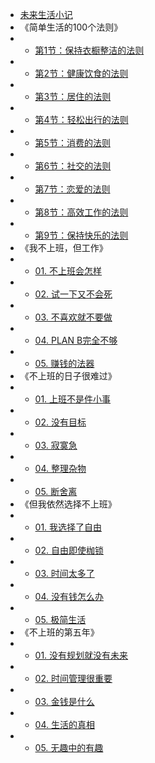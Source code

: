 <!-- docs/_sidebar.md -->
* [未来生活小记](README.md)
* 《简单生活的100个法则》
* * [第1节：保持衣橱整洁的法则](book/b0/01.md)
* * [第2节：健康饮食的法则](book/b0/02.md)
* * [第3节：居住的法则](book/b0/03.md)
* * [第4节：轻松出行的法则](book/b0/04.md)
* * [第5节：消费的法则](book/b0/05.md)
* * [第6节：社交的法则](book/b0/06.md)
* * [第7节：恋爱的法则](book/b0/07.md)
* * [第8节：高效工作的法则](book/b0/08.md)
* * [第9节：保持快乐的法则](book/b0/08.md)
* 《我不上班，但工作》
* * [01. 不上班会怎样](book/b1/01.md)
* * [02. 试一下又不会死](book/b1/02.md)
* * [03. 不喜欢就不要做](book/b1/03.md)
* * [04. PLAN B完全不够](book/b1/04.md)
* * [05. 赚钱的法器](book/b1/05.md)
* 《不上班的日子很难过》
* * [01. 上班不是件小事](book/b2/01.md)
* * [02. 没有目标](book/b2/02.md)
* * [03. 寂寞急](book/b2/03.md)
* * [04. 整理杂物](book/b2/04.md)
* * [05. 断舍离](book/b2/05.md)
* 《但我依然选择不上班》
* * [01. 我选择了自由](book/b3/01.md)
* * [02. 自由即使枷锁](book/b3/02.md)
* * [03. 时间太多了](book/b3/03.md)
* * [04. 没有钱怎么办](book/b3/04.md)
* * [05. 极简生活](book/b3/05.md)
* 《不上班的第五年》
* * [01. 没有规划就没有未来](book/b4/01.md)
* * [02. 时间管理很重要](book/b4/02.md)
* * [03. 金钱是什么](book/b4/03.md)
* * [04. 生活的真相](book/b4/04.md)
* * [05. 无趣中的有趣](book/b4/05.md)
